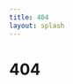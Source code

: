 ```yaml
---
title: 404
layout: splash
---
```


<div class="notice--danger">
  <h1 id="">404</h1>
</div>
